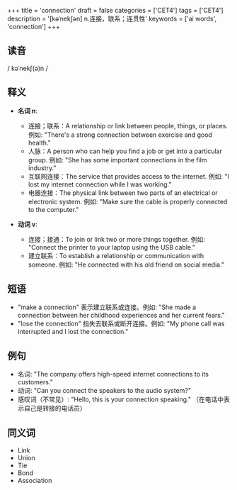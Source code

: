 +++
title = 'connection'
draft = false
categories = ['CET4']
tags = ['CET4']
description = '[kəˈnek∫ən] n.连接，联系；连贯性'
keywords = ['ai words', 'connection']
+++

## 读音
/ kəˈnekʃ(ə)n /

## 释义
- **名词 n**:
  - 连接；联系：A relationship or link between people, things, or places. 例如: "There's a strong connection between exercise and good health."
  - 人脉：A person who can help you find a job or get into a particular group. 例如: "She has some important connections in the film industry."
  - 互联网连接：The service that provides access to the internet. 例如: "I lost my internet connection while I was working."
  - 电器连接：The physical link between two parts of an electrical or electronic system. 例如: "Make sure the cable is properly connected to the computer."

- **动词 v**:
  - 连接；接通：To join or link two or more things together. 例如: "Connect the printer to your laptop using the USB cable."
  - 建立联系：To establish a relationship or communication with someone. 例如: "He connected with his old friend on social media."

## 短语
- "make a connection" 表示建立联系或连接。例如: "She made a connection between her childhood experiences and her current fears."
- "lose the connection" 指失去联系或断开连接。例如: "My phone call was interrupted and I lost the connection."

## 例句
- 名词: "The company offers high-speed internet connections to its customers."
- 动词: "Can you connect the speakers to the audio system?"
- 感叹词（不常见）: "Hello, this is your connection speaking." （在电话中表示自己是转接的电话员）

## 同义词
- Link
- Union
- Tie
- Bond
- Association
